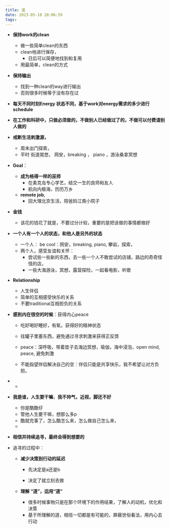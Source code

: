```yaml
---
title: 道
date: 2023-05-10 20:06:59
tags:
---
```




- **保持work的clean**

  - 做一些简单clean的东西
  - clean地进行保存，
    - 日后可以简便地找到和复用
  - 用最简单，clean的方式

  

- **保持输出**
  - 找到一种clean的way进行输出
  - 否则很多时候等于没有存在过



- **每天不同时刻Energy 状态不同，基于work对energy需求的多少进行schedule**



- **在工作和科研中，只做必须做的，不做别人已经做过了的，不做可以付费请别人做的**





- **戒断生活刺激源，**
  - 周末出门探索，
  - 平时 街道晃悠， 网安，breaking ， piano ，游泳桑拿冥想





- **Goal**：
  - **成为格得一样的巫师**
    - 在柔克岛专心学艺，结交一生的良师和友人
    - 航向内极海，历历万乡
  - **remote job**, 
    - 回大理北京生活，陪爸妈江南小院子



- **金钱**
  - 该花的钱花了就是，不要过分计较，重要的是把该做的事情都做好



- **一个人有一个人的状态，和他人是另外的状态**

  - 一个人： be cool：网安，breaking, piano, 攀岩，探索，
  - 两个人，感受友谊和关怀：
    - 尝试些一些新的东西，去一些一个人不敢尝试的店铺，路边的奇奇怪怪的店，
    - 一些大海游泳，冥想，露营探险，一起看电影，听歌

  

- **Relationship**

  - 人生伴侣
  - 简单的互相感受快乐的关系
  - 不要traditional互相担负的关系

  

  

- **感到内在很空的时候**：获得内心peace

  - 吃好喝好睡好，有氧，获得好的精神状态

  - 往罐子里塞东西，避免通过寻求刺激来获得正反馈

  - peace：深呼吸，带着垫子去海边冥想，瑜伽，海中浸泡，open mind, peace, 避免刺激

  - 不能指望伴侣解决自己的空：伴侣只能是共享快乐，我不希望让对方负担。

    

- - 

  

- **我是谁，人生要干嘛**，**我不帅气，近视，脚还不好**

  - 你是酷酷仔
  - 管他人生要干嘛，想那么多p
  - 酷就完事了，怎么酷怎么来，怎么做自己怎么来，
  - 

  

  




- **相信并持续追寻，最终会得到想要的**

- 追寻的过程中：

  - **减少决策到行动的延迟**

    - 先决定是a还是b

    - 决定了就立刻去做

  - **理解 “道”，运用“道”**

    - 很多时候事物只是在那个环境下的作用结果，了解人的动机，优化和决策
    - 基于所理解的道，相信一切都是有可能的，屏蔽世俗看法，用内心去行动



